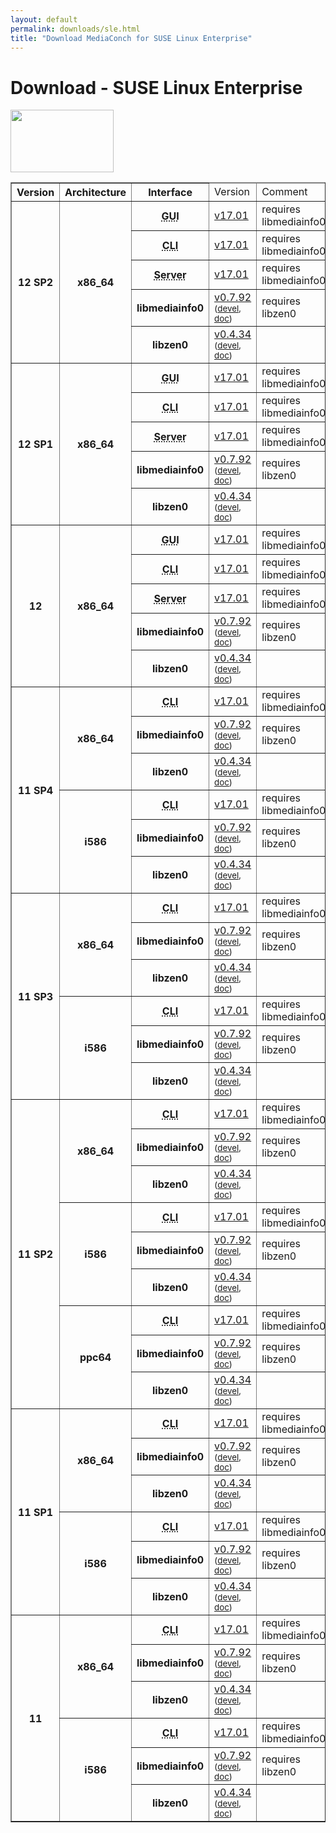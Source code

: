 ```yaml
---
layout: default
permalink: downloads/sle.html
title: "Download MediaConch for SUSE Linux Enterprise"
---
```


# Download - SUSE Linux Enterprise

<img src="/MediaConch/images/Suse.png" width="165" height="100"><br />

<table border="1">
<thead>
<tr class="table-header">
    <th>Version</th>
    <th>Architecture</th>
    <th>Interface</th>
    <td>Version</td>
    <td>Comment</td>
</tr>
</thead>
<tbody>

<tr>
    <th rowspan="5" id="12_SP2">12 SP2</th>
    <th rowspan="5" id="12_SP2.x86_64">x86_64</th>
    <th><abbr title="Graphical User Interface">GUI</abbr></th>
    <td><a href="//mediaarea.net/download/binary/mediaconch-gui/17.01/mediaconch-gui-17.01.x86_64.SLE_12_SP2.rpm">v17.01</a></td>
    <td>requires libmediainfo0</td>
</tr>
<tr>
    <th><abbr title="Command Line Interface">CLI</abbr></th>
    <td><a href="//mediaarea.net/download/binary/mediaconch/17.01/mediaconch-17.01.x86_64.SLE_12_SP2.rpm">v17.01</a></td>
    <td>requires libmediainfo0</td>
</tr>
<tr>
    <th><abbr title="Server">Server</abbr></th>
    <td><a href="//mediaarea.net/download/binary/mediaconch-server/17.01/mediaconch-server-17.01.x86_64.SLE_12_SP2.rpm">v17.01</a></td>
    <td>requires libmediainfo0</td>
</tr>
<tr>
    <th>libmediainfo0</th>
    <td><a href="//mediaarea.net/download/binary/libmediainfo0/0.7.92/libmediainfo0-0.7.92.x86_64.SLE_12_SP2.rpm">v0.7.92</a> <small>(<a href="//mediaarea.net/download/binary/libmediainfo0/0.7.92/libmediainfo-devel-0.7.92.x86_64.SLE_12_SP2.rpm">devel</a>, <a href="//mediaarea.net/download/binary/libmediainfo0/0.7.92/libmediainfo-doc-0.7.92.x86_64.SLE_12_SP2.rpm">doc</a>)</small></td>
    <td>requires libzen0</td>
</tr>
<tr>
    <th>libzen0</th>
    <td><a href="//mediaarea.net/download/binary/libzen0/0.4.34/libzen0-0.4.34.x86_64.SLE_12_SP2.rpm">v0.4.34</a> <small>(<a href="//mediaarea.net/download/binary/libzen0/0.4.34/libzen-devel-0.4.34.x86_64.SLE_12_SP2.rpm">devel</a>, <a href="//mediaarea.net/download/binary/libzen0/0.4.34/libzen-doc-0.4.34.x86_64.SLE_12_SP2.rpm">doc</a>)</small></td>
    <td>&nbsp;</td>
</tr>
<tr>
    <th rowspan="5" id="12_SP1">12 SP1</th>
    <th rowspan="5" id="12_SP1.x86_64">x86_64</th>
    <th><abbr title="Graphical User Interface">GUI</abbr></th>
    <td><a href="//mediaarea.net/download/binary/mediaconch-gui/17.01/mediaconch-gui-17.01.x86_64.SLE_12_SP1.rpm">v17.01</a></td>
    <td>requires libmediainfo0</td>
</tr>
<tr>
    <th><abbr title="Command Line Interface">CLI</abbr></th>
    <td><a href="//mediaarea.net/download/binary/mediaconch/17.01/mediaconch-17.01.x86_64.SLE_12_SP1.rpm">v17.01</a></td>
    <td>requires libmediainfo0</td>
</tr>
<tr>
    <th><abbr title="Server">Server</abbr></th>
    <td><a href="//mediaarea.net/download/binary/mediaconch-server/17.01/mediaconch-server-17.01.x86_64.SLE_12_SP1.rpm">v17.01</a></td>
    <td>requires libmediainfo0</td>
</tr>
<tr>
    <th>libmediainfo0</th>
    <td><a href="//mediaarea.net/download/binary/libmediainfo0/0.7.92/libmediainfo0-0.7.92.x86_64.SLE_12_SP1.rpm">v0.7.92</a> <small>(<a href="//mediaarea.net/download/binary/libmediainfo0/0.7.92/libmediainfo-devel-0.7.92.x86_64.SLE_12_SP1.rpm">devel</a>, <a href="//mediaarea.net/download/binary/libmediainfo0/0.7.92/libmediainfo-doc-0.7.92.x86_64.SLE_12_SP1.rpm">doc</a>)</small></td>
    <td>requires libzen0</td>
</tr>
<tr>
    <th>libzen0</th>
    <td><a href="//mediaarea.net/download/binary/libzen0/0.4.34/libzen0-0.4.34.x86_64.SLE_12_SP1.rpm">v0.4.34</a> <small>(<a href="//mediaarea.net/download/binary/libzen0/0.4.34/libzen-devel-0.4.34.x86_64.SLE_12_SP1.rpm">devel</a>, <a href="//mediaarea.net/download/binary/libzen0/0.4.34/libzen-doc-0.4.34.x86_64.SLE_12_SP1.rpm">doc</a>)</small></td>
    <td>&nbsp;</td>
</tr>
<tr>
    <th rowspan="5" id="12">12</th>
    <th rowspan="5" id="12.x86_64">x86_64</th>
    <th><abbr title="Graphical User Interface">GUI</abbr></th>
    <td><a href="//mediaarea.net/download/binary/mediaconch-gui/17.01/mediaconch-gui-17.01.x86_64.SLE_12.rpm">v17.01</a></td>
    <td>requires libmediainfo0</td>
</tr>
<tr>
    <th><abbr title="Command Line Interface">CLI</abbr></th>
    <td><a href="//mediaarea.net/download/binary/mediaconch/17.01/mediaconch-17.01.x86_64.SLE_12.rpm">v17.01</a></td>
    <td>requires libmediainfo0</td>
</tr>
<tr>
    <th><abbr title="Server">Server</abbr></th>
    <td><a href="//mediaarea.net/download/binary/mediaconch-server/17.01/mediaconch-server-17.01.x86_64.SLE_12.rpm">v17.01</a></td>
    <td>requires libmediainfo0</td>
</tr>
<tr>
    <th>libmediainfo0</th>
    <td><a href="//mediaarea.net/download/binary/libmediainfo0/0.7.92/libmediainfo0-0.7.92.x86_64.SLE_12.rpm">v0.7.92</a> <small>(<a href="//mediaarea.net/download/binary/libmediainfo0/0.7.92/libmediainfo-devel-0.7.92.x86_64.SLE_12.rpm">devel</a>, <a href="//mediaarea.net/download/binary/libmediainfo0/0.7.92/libmediainfo-doc-0.7.92.x86_64.SLE_12.rpm">doc</a>)</small></td>
    <td>requires libzen0</td>
</tr>
<tr>
    <th>libzen0</th>
    <td><a href="//mediaarea.net/download/binary/libzen0/0.4.34/libzen0-0.4.34.x86_64.SLE_12.rpm">v0.4.34</a> <small>(<a href="//mediaarea.net/download/binary/libzen0/0.4.34/libzen-devel-0.4.34.x86_64.SLE_12.rpm">devel</a>, <a href="//mediaarea.net/download/binary/libzen0/0.4.34/libzen-doc-0.4.34.x86_64.SLE_12.rpm">doc</a>)</small></td>
    <td>&nbsp;</td>
</tr>
<tr>
    <th rowspan="6" id="11_SP4">11 SP4</th>
    <th rowspan="3" id="11_SP4.x86_64">x86_64</th>
    <th><abbr title="Command Line Interface">CLI</abbr></th>
    <td><a href="//mediaarea.net/download/binary/mediaconch/17.01/mediaconch-17.01.x86_64.SLE_11_SP4.rpm">v17.01</a></td>
    <td>requires libmediainfo0</td>
</tr>
<tr>
    <th>libmediainfo0</th>
    <td><a href="//mediaarea.net/download/binary/libmediainfo0/0.7.92/libmediainfo0-0.7.92.x86_64.SLE_11_SP4.rpm">v0.7.92</a> <small>(<a href="//mediaarea.net/download/binary/libmediainfo0/0.7.92/libmediainfo-devel-0.7.92.x86_64.SLE_11_SP4.rpm">devel</a>, <a href="//mediaarea.net/download/binary/libmediainfo0/0.7.92/libmediainfo-doc-0.7.92.x86_64.SLE_11_SP4.rpm">doc</a>)</small></td>
    <td>requires libzen0</td>
</tr>
<tr>
    <th>libzen0</th>
    <td><a href="//mediaarea.net/download/binary/libzen0/0.4.34/libzen0-0.4.34.x86_64.SLE_11_SP4.rpm">v0.4.34</a> <small>(<a href="//mediaarea.net/download/binary/libzen0/0.4.34/libzen-devel-0.4.34.x86_64.SLE_11_SP4.rpm">devel</a>, <a href="//mediaarea.net/download/binary/libzen0/0.4.34/libzen-doc-0.4.34.x86_64.SLE_11_SP4.rpm">doc</a>)</small></td>
    <td>&nbsp;</td>
</tr>
<tr>
    <th rowspan="3" id="11_SP4.i586">i586</th>
    <th><abbr title="Command Line Interface">CLI</abbr></th>
    <td><a href="//mediaarea.net/download/binary/mediaconch/17.01/mediaconch-17.01.i586.SLE_11_SP4.rpm">v17.01</a></td>
    <td>requires libmediainfo0</td>
</tr>
<tr>
    <th>libmediainfo0</th>
    <td><a href="//mediaarea.net/download/binary/libmediainfo0/0.7.92/libmediainfo0-0.7.92.i586.SLE_11_SP4.rpm">v0.7.92</a> <small>(<a href="//mediaarea.net/download/binary/libmediainfo0/0.7.92/libmediainfo-devel-0.7.92.i586.SLE_11_SP4.rpm">devel</a>, <a href="//mediaarea.net/download/binary/libmediainfo0/0.7.92/libmediainfo-doc-0.7.92.i586.SLE_11_SP4.rpm">doc</a>)</small></td>
    <td>requires libzen0</td>
</tr>
<tr>
    <th>libzen0</th>
    <td><a href="//mediaarea.net/download/binary/libzen0/0.4.34/libzen0-0.4.34.i586.SLE_11_SP4.rpm">v0.4.34</a> <small>(<a href="//mediaarea.net/download/binary/libzen0/0.4.34/libzen-devel-0.4.34.i586.SLE_11_SP4.rpm">devel</a>, <a href="//mediaarea.net/download/binary/libzen0/0.4.34/libzen-doc-0.4.34.i586.SLE_11_SP4.rpm">doc</a>)</small></td>
    <td>&nbsp;</td>
</tr>
<tr>
    <th rowspan="6" id="11_SP3">11 SP3</th>
    <th rowspan="3" id="11_SP3.x86_64">x86_64</th>
    <th><abbr title="Command Line Interface">CLI</abbr></th>
    <td><a href="//mediaarea.net/download/binary/mediaconch/17.01/mediaconch-17.01.x86_64.SLE_11_SP3.rpm">v17.01</a></td>
    <td>requires libmediainfo0</td>
</tr>
<tr>
    <th>libmediainfo0</th>
    <td><a href="//mediaarea.net/download/binary/libmediainfo0/0.7.92/libmediainfo0-0.7.92.x86_64.SLE_11_SP3.rpm">v0.7.92</a> <small>(<a href="//mediaarea.net/download/binary/libmediainfo0/0.7.92/libmediainfo-devel-0.7.92.x86_64.SLE_11_SP3.rpm">devel</a>, <a href="//mediaarea.net/download/binary/libmediainfo0/0.7.92/libmediainfo-doc-0.7.92.x86_64.SLE_11_SP3.rpm">doc</a>)</small></td>
    <td>requires libzen0</td>
</tr>
<tr>
    <th>libzen0</th>
    <td><a href="//mediaarea.net/download/binary/libzen0/0.4.34/libzen0-0.4.34.x86_64.SLE_11_SP3.rpm">v0.4.34</a> <small>(<a href="//mediaarea.net/download/binary/libzen0/0.4.34/libzen-devel-0.4.34.x86_64.SLE_11_SP3.rpm">devel</a>, <a href="//mediaarea.net/download/binary/libzen0/0.4.34/libzen-doc-0.4.34.x86_64.SLE_11_SP3.rpm">doc</a>)</small></td>
    <td>&nbsp;</td>
</tr>
<tr>
    <th rowspan="3" id="11_SP3.i586">i586</th>
    <th><abbr title="Command Line Interface">CLI</abbr></th>
    <td><a href="//mediaarea.net/download/binary/mediaconch/17.01/mediaconch-17.01.i586.SLE_11_SP3.rpm">v17.01</a></td>
    <td>requires libmediainfo0</td>
</tr>
<tr>
    <th>libmediainfo0</th>
    <td><a href="//mediaarea.net/download/binary/libmediainfo0/0.7.92/libmediainfo0-0.7.92.i586.SLE_11_SP3.rpm">v0.7.92</a> <small>(<a href="//mediaarea.net/download/binary/libmediainfo0/0.7.92/libmediainfo-devel-0.7.92.i586.SLE_11_SP3.rpm">devel</a>, <a href="//mediaarea.net/download/binary/libmediainfo0/0.7.92/libmediainfo-doc-0.7.92.i586.SLE_11_SP3.rpm">doc</a>)</small></td>
    <td>requires libzen0</td>
</tr>
<tr>
    <th>libzen0</th>
    <td><a href="//mediaarea.net/download/binary/libzen0/0.4.34/libzen0-0.4.34.i586.SLE_11_SP3.rpm">v0.4.34</a> <small>(<a href="//mediaarea.net/download/binary/libzen0/0.4.34/libzen-devel-0.4.34.i586.SLE_11_SP3.rpm">devel</a>, <a href="//mediaarea.net/download/binary/libzen0/0.4.34/libzen-doc-0.4.34.i586.SLE_11_SP3.rpm">doc</a>)</small></td>
    <td>&nbsp;</td>
</tr>
<tr>
    <th rowspan="9" id="11_SP2">11 SP2</th>
    <th rowspan="3" id="11_SP2.x86_64">x86_64</th>
    <th><abbr title="Command Line Interface">CLI</abbr></th>
    <td><a href="//mediaarea.net/download/binary/mediaconch/17.01/mediaconch-17.01.x86_64.SLE_11_SP2.rpm">v17.01</a></td>
    <td>requires libmediainfo0</td>
</tr>
<tr>
    <th>libmediainfo0</th>
    <td><a href="//mediaarea.net/download/binary/libmediainfo0/0.7.92/libmediainfo0-0.7.92.x86_64.SLE_11_SP2.rpm">v0.7.92</a> <small>(<a href="//mediaarea.net/download/binary/libmediainfo0/0.7.92/libmediainfo-devel-0.7.92.x86_64.SLE_11_SP2.rpm">devel</a>, <a href="//mediaarea.net/download/binary/libmediainfo0/0.7.92/libmediainfo-doc-0.7.92.x86_64.SLE_11_SP2.rpm">doc</a>)</small></td>
    <td>requires libzen0</td>
</tr>
<tr>
    <th>libzen0</th>
    <td><a href="//mediaarea.net/download/binary/libzen0/0.4.34/libzen0-0.4.34.x86_64.SLE_11_SP2.rpm">v0.4.34</a> <small>(<a href="//mediaarea.net/download/binary/libzen0/0.4.34/libzen-devel-0.4.34.x86_64.SLE_11_SP2.rpm">devel</a>, <a href="//mediaarea.net/download/binary/libzen0/0.4.34/libzen-doc-0.4.34.x86_64.SLE_11_SP2.rpm">doc</a>)</small></td>
    <td>&nbsp;</td>
</tr>
<tr>
    <th rowspan="3" id="11_SP2.i586">i586</th>
    <th><abbr title="Command Line Interface">CLI</abbr></th>
    <td><a href="//mediaarea.net/download/binary/mediaconch/17.01/mediaconch-17.01.i586.SLE_11_SP2.rpm">v17.01</a></td>
    <td>requires libmediainfo0</td>
</tr>
<tr>
    <th>libmediainfo0</th>
    <td><a href="//mediaarea.net/download/binary/libmediainfo0/0.7.92/libmediainfo0-0.7.92.i586.SLE_11_SP2.rpm">v0.7.92</a> <small>(<a href="//mediaarea.net/download/binary/libmediainfo0/0.7.92/libmediainfo-devel-0.7.92.i586.SLE_11_SP2.rpm">devel</a>, <a href="//mediaarea.net/download/binary/libmediainfo0/0.7.92/libmediainfo-doc-0.7.92.i586.SLE_11_SP2.rpm">doc</a>)</small></td>
    <td>requires libzen0</td>
</tr>
<tr>
    <th>libzen0</th>
    <td><a href="//mediaarea.net/download/binary/libzen0/0.4.34/libzen0-0.4.34.i586.SLE_11_SP2.rpm">v0.4.34</a> <small>(<a href="//mediaarea.net/download/binary/libzen0/0.4.34/libzen-devel-0.4.34.i586.SLE_11_SP2.rpm">devel</a>, <a href="//mediaarea.net/download/binary/libzen0/0.4.34/libzen-doc-0.4.34.i586.SLE_11_SP2.rpm">doc</a>)</small></td>
    <td>&nbsp;</td>
</tr>
<tr>
    <th rowspan="3" id="11_SP2.ppc64">ppc64</th>
    <th><abbr title="Command Line Interface">CLI</abbr></th>
    <td><a href="//mediaarea.net/download/binary/mediaconch/17.01/mediaconch-17.01.ppc64.SLE_11_SP2.rpm">v17.01</a></td>
    <td>requires libmediainfo0</td>
</tr>
<tr>
    <th>libmediainfo0</th>
    <td><a href="//mediaarea.net/download/binary/libmediainfo0/0.7.92/libmediainfo0-0.7.92.ppc64.SLE_11_SP2.rpm">v0.7.92</a> <small>(<a href="//mediaarea.net/download/binary/libmediainfo0/0.7.92/libmediainfo-devel-0.7.92.ppc64.SLE_11_SP2.rpm">devel</a>, <a href="//mediaarea.net/download/binary/libmediainfo0/0.7.92/libmediainfo-doc-0.7.92.ppc64.SLE_11_SP2.rpm">doc</a>)</small></td>
    <td>requires libzen0</td>
</tr>
<tr>
    <th>libzen0</th>
    <td><a href="//mediaarea.net/download/binary/libzen0/0.4.34/libzen0-0.4.34.ppc64.SLE_11_SP2.rpm">v0.4.34</a> <small>(<a href="//mediaarea.net/download/binary/libzen0/0.4.34/libzen-devel-0.4.34.ppc64.SLE_11_SP2.rpm">devel</a>, <a href="//mediaarea.net/download/binary/libzen0/0.4.34/libzen-doc-0.4.34.ppc64.SLE_11_SP2.rpm">doc</a>)</small></td>
    <td>&nbsp;</td>
</tr>
<tr>
    <th rowspan="6" id="11_SP1">11 SP1</th>
    <th rowspan="3" id="11_SP1.x86_64">x86_64</th>
    <th><abbr title="Command Line Interface">CLI</abbr></th>
    <td><a href="//mediaarea.net/download/binary/mediaconch/17.01/mediaconch-17.01.x86_64.SLE_11_SP1.rpm">v17.01</a></td>
    <td>requires libmediainfo0</td>
</tr>
<tr>
    <th>libmediainfo0</th>
    <td><a href="//mediaarea.net/download/binary/libmediainfo0/0.7.92/libmediainfo0-0.7.92.x86_64.SLE_11_SP1.rpm">v0.7.92</a> <small>(<a href="//mediaarea.net/download/binary/libmediainfo0/0.7.92/libmediainfo-devel-0.7.92.x86_64.SLE_11_SP1.rpm">devel</a>, <a href="//mediaarea.net/download/binary/libmediainfo0/0.7.92/libmediainfo-doc-0.7.92.x86_64.SLE_11_SP1.rpm">doc</a>)</small></td>
    <td>requires libzen0</td>
</tr>
<tr>
    <th>libzen0</th>
    <td><a href="//mediaarea.net/download/binary/libzen0/0.4.34/libzen0-0.4.34.x86_64.SLE_11_SP1.rpm">v0.4.34</a> <small>(<a href="//mediaarea.net/download/binary/libzen0/0.4.34/libzen-devel-0.4.34.x86_64.SLE_11_SP1.rpm">devel</a>, <a href="//mediaarea.net/download/binary/libzen0/0.4.34/libzen-doc-0.4.34.x86_64.SLE_11_SP1.rpm">doc</a>)</small></td>
    <td>&nbsp;</td>
</tr>
<tr>
    <th rowspan="3" id="11_SP1.i586">i586</th>
    <th><abbr title="Command Line Interface">CLI</abbr></th>
    <td><a href="//mediaarea.net/download/binary/mediaconch/17.01/mediaconch-17.01.i586.SLE_11_SP1.rpm">v17.01</a></td>
    <td>requires libmediainfo0</td>
</tr>
<tr>
    <th>libmediainfo0</th>
    <td><a href="//mediaarea.net/download/binary/libmediainfo0/0.7.92/libmediainfo0-0.7.92.i586.SLE_11_SP1.rpm">v0.7.92</a> <small>(<a href="//mediaarea.net/download/binary/libmediainfo0/0.7.92/libmediainfo-devel-0.7.92.i586.SLE_11_SP1.rpm">devel</a>, <a href="//mediaarea.net/download/binary/libmediainfo0/0.7.92/libmediainfo-doc-0.7.92.i586.SLE_11_SP1.rpm">doc</a>)</small></td>
    <td>requires libzen0</td>
</tr>
<tr>
    <th>libzen0</th>
    <td><a href="//mediaarea.net/download/binary/libzen0/0.4.34/libzen0-0.4.34.i586.SLE_11_SP1.rpm">v0.4.34</a> <small>(<a href="//mediaarea.net/download/binary/libzen0/0.4.34/libzen-devel-0.4.34.i586.SLE_11_SP1.rpm">devel</a>, <a href="//mediaarea.net/download/binary/libzen0/0.4.34/libzen-doc-0.4.34.i586.SLE_11_SP1.rpm">doc</a>)</small></td>
    <td>&nbsp;</td>
</tr>
<tr>
    <th rowspan="6" id="11">11</th>
    <th rowspan="3" id="11.x86_64">x86_64</th>
    <th><abbr title="Command Line Interface">CLI</abbr></th>
    <td><a href="//mediaarea.net/download/binary/mediaconch/17.01/mediaconch-17.01.x86_64.SLE_11.rpm">v17.01</a></td>
    <td>requires libmediainfo0</td>
</tr>
<tr>
    <th>libmediainfo0</th>
    <td><a href="//mediaarea.net/download/binary/libmediainfo0/0.7.92/libmediainfo0-0.7.92.x86_64.SLE_11.rpm">v0.7.92</a> <small>(<a href="//mediaarea.net/download/binary/libmediainfo0/0.7.92/libmediainfo-devel-0.7.92.x86_64.SLE_11.rpm">devel</a>, <a href="//mediaarea.net/download/binary/libmediainfo0/0.7.92/libmediainfo-doc-0.7.92.x86_64.SLE_11.rpm">doc</a>)</small></td>
    <td>requires libzen0</td>
</tr>
<tr>
    <th>libzen0</th>
    <td><a href="//mediaarea.net/download/binary/libzen0/0.4.34/libzen0-0.4.34.x86_64.SLE_11.rpm">v0.4.34</a> <small>(<a href="//mediaarea.net/download/binary/libzen0/0.4.34/libzen-devel-0.4.34.x86_64.SLE_11.rpm">devel</a>, <a href="//mediaarea.net/download/binary/libzen0/0.4.34/libzen-doc-0.4.34.x86_64.SLE_11.rpm">doc</a>)</small></td>
    <td>&nbsp;</td>
</tr>
<tr>
    <th rowspan="3" id="11.i586">i586</th>
    <th><abbr title="Command Line Interface">CLI</abbr></th>
    <td><a href="//mediaarea.net/download/binary/mediaconch/17.01/mediaconch-17.01.i586.SLE_11.rpm">v17.01</a></td>
    <td>requires libmediainfo0</td>
</tr>
<tr>
    <th>libmediainfo0</th>
    <td><a href="//mediaarea.net/download/binary/libmediainfo0/0.7.92/libmediainfo0-0.7.92.i586.SLE_11.rpm">v0.7.92</a> <small>(<a href="//mediaarea.net/download/binary/libmediainfo0/0.7.92/libmediainfo-devel-0.7.92.i586.SLE_11.rpm">devel</a>, <a href="//mediaarea.net/download/binary/libmediainfo0/0.7.92/libmediainfo-doc-0.7.92.i586.SLE_11.rpm">doc</a>)</small></td>
    <td>requires libzen0</td>
</tr>
<tr>
    <th>libzen0</th>
    <td><a href="//mediaarea.net/download/binary/libzen0/0.4.34/libzen0-0.4.34.i586.SLE_11.rpm">v0.4.34</a> <small>(<a href="//mediaarea.net/download/binary/libzen0/0.4.34/libzen-devel-0.4.34.i586.SLE_11.rpm">devel</a>, <a href="//mediaarea.net/download/binary/libzen0/0.4.34/libzen-doc-0.4.34.i586.SLE_11.rpm">doc</a>)</small></td>
    <td>&nbsp;</td>
</tr>
</tbody>
</table>

